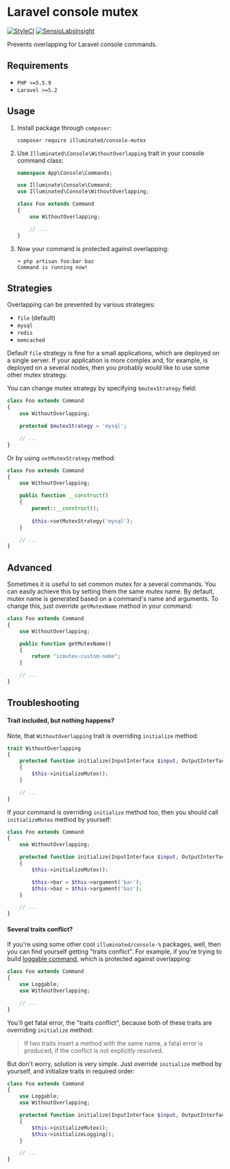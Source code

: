 # Laravel console mutex

[![StyleCI](https://styleci.io/repos/59570052/shield)](https://styleci.io/repos/59570052)
[![SensioLabsInsight](https://insight.sensiolabs.com/projects/e4083afa-8ca9-4ac0-8be8-9bfadcb05fa7/mini.png)](https://insight.sensiolabs.com/projects/e4083afa-8ca9-4ac0-8be8-9bfadcb05fa7)

Prevents overlapping for Laravel console commands.

## Requirements
- `PHP >=5.5.9`
- `Laravel >=5.2`

## Usage

1. Install package through `composer`:
    ```shell
    composer require illuminated/console-mutex
    ```

2. Use `Illuminated\Console\WithoutOverlapping` trait in your console command class:
    ```php
    namespace App\Console\Commands;

    use Illuminate\Console\Command;
    use Illuminated\Console\WithoutOverlapping;

    class Foo extends Command
    {
        use WithoutOverlapping;

        // ...
    }
    ```

3. Now your command is protected against overlapping:
    ```shell
    ➜ php artisan foo:bar baz
    Command is running now!
    ```

## Strategies

Overlapping can be prevented by various strategies:

- `file` (default)
- `mysql`
- `redis`
- `memcached`

Default `file` strategy is fine for a small applications, which are deployed on a single server.
If your application is more complex and, for example, is deployed on a several nodes, then you probably would like to use some other mutex strategy.

You can change mutex strategy by specifying `$mutexStrategy` field:

```php
class Foo extends Command
{
    use WithoutOverlapping;

    protected $mutexStrategy = 'mysql';

    // ...
}
```

Or by using `setMutexStrategy` method:

```php
class Foo extends Command
{
    use WithoutOverlapping;

    public function __construct()
    {
        parent::__construct();
    
        $this->setMutexStrategy('mysql');
    }

    // ...
}

```

## Advanced

Sometimes it is useful to set common mutex for a several commands. You can easily achieve this by setting them the same mutex name.
By default, mutex name is generated based on a command's name and arguments. To change this, just override `getMutexName` method in your command:
```php
class Foo extends Command
{
    use WithoutOverlapping;

    public function getMutexName()
    {
        return "icmutex-custom-name";
    }

    // ...
}
```

## Troubleshooting

#### Trait included, but nothing happens?

Note, that `WithoutOverlapping` trait is overriding `initialize` method:
```php
trait WithoutOverlapping
{
    protected function initialize(InputInterface $input, OutputInterface $output)
    {
        $this->initializeMutex();
    }

    // ...
}
```

If your command is overriding `initialize` method too, then you should call `initializeMutex` method by yourself:
```php
class Foo extends Command
{
    use WithoutOverlapping;

    protected function initialize(InputInterface $input, OutputInterface $output)
    {
        $this->initializeMutex();

        $this->bar = $this->argument('bar');
        $this->baz = $this->argument('baz');
    }

    // ...
}
```

#### Several traits conflict?

If you're using some other cool `illuminated/console-%` packages, well, then you can find yourself getting "traits conflict".
For example, if you're trying to build [loggable command](https://packagist.org/packages/illuminated/console-logger), which is protected against overlapping:
```php
class Foo extends Command
{
    use Loggable;
    use WithoutOverlapping;

    // ...
}
```

You'll get fatal error, the "traits conflict", because both of these traits are overriding `initialize` method:
>If two traits insert a method with the same name, a fatal error is produced, if the conflict is not explicitly resolved.

But don't worry, solution is very simple. Just override `initialize` method by yourself, and initialize traits in required order:
```php
class Foo extends Command
{
    use Loggable;
    use WithoutOverlapping;

    protected function initialize(InputInterface $input, OutputInterface $output)
    {
        $this->initializeMutex();
        $this->initializeLogging();
    }

    // ...
}
```
